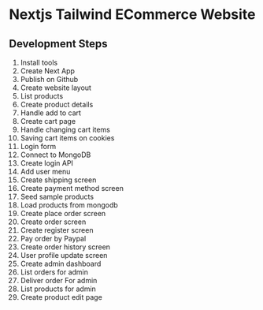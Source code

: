 # Nextjs Tailwind ECommerce Website

## Development Steps

1. Install tools
2. Create Next App
3. Publish on Github
4. Create website layout
5. List products
6. Create product details
7. Handle add to cart
8. Create cart page
9. Handle changing cart items
10. Saving cart items on cookies
11. Login form
12. Connect to MongoDB
13. Create login API
14. Add user menu
15. Create shipping screen
16. Create payment method screen
17. Seed sample products
18. Load products from mongodb
19. Create place order screen
20. Create order screen
21. Create register screen
22. Pay order by Paypal
23. Create order history screen
24. User profile update screen
25. Create admin dashboard
26. List orders for admin
27. Deliver order For admin
28. List products for admin
29. Create product edit page
